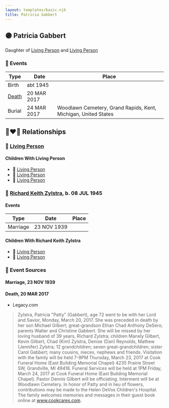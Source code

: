 ```yaml
---
layout: templates/basic.njk
title: Patricia Gabbert
---
```

## 🟣 Patricia Gabbert

Daughter of [Living Person](/people/9/99762472) and [Living Person](/people/3/38534636)

### 📆 Events

Type | Date | Place
------ | ------ | ------
Birth | abt 1945 |
[Death](#event-58b99562-e172-4dd8-a638-91ade1196079) | 20 MAR 2017 |
Burial | 24 MAR 2017 | Woodlawn Cemetery, Grand Rapids, Kent, Michigan, United States

## 👩‍❤️‍👨 Relationships

### 🔵 [Living Person](/people/2/21335274)

#### Children With Living Person
* 🔵 [Living Person](/people/4/49029127)
* 🔵 [Living Person](/people/2/21651388)
* 🔵 [Living Person](/people/4/43852146)
### 🔵 [Richard Keith Zylstra](/people/8/82104984), b. 08 JUL 1945

#### Events

Type | Date | Place
------ | ------ | ------
Marriage | 23 NOV 1939 |
#### Children With Richard Keith Zylstra
* 🔵 [Living Person](/people/6/65026517)
* 🔵 [Living Person](/people/8/89027494)
### 📰 Event Sources

#### <a id="event-360788ef-fc84-4063-8188-74c38ab065b7"></a> Marriage, 23 NOV 1939

#### <a id="event-58b99562-e172-4dd8-a638-91ade1196079"></a> Death, 20 MAR 2017
* Legacy.com
>   
  > Zylstra, Patricia "Patty" (Gabbert), age 72 went to be with her Lord and Savior, Monday, March 20, 2017. She was preceded in death by her son Michael Gilbert; great-grandson Ethan Chad Anthony DeSero; parents Walter and Christine Gabbert. She will be missed by her loving husband of 39 years, Richard Zylstra; children Manely Gilbert, Kevin Gilbert, Chad (Kim) Zylstra, Denise (Dan) Reynolds, Mathew (Jennifer) Zylstra; 12 grandchildren; seven great-grandchildren; sister Carol Gabbert; many cousins, nieces, nephews and friends. Visitation with the family will be held 7-9PM Thursday, March 23, 2017 at Cook Funeral Home (East Building Memorial Chapel) 4235 Prairie Street SW, Grandville, MI 49418. Funeral Services will be held at 1PM Friday, March 24, 2017 at Cook Funeral Home (East Building Memorial Chapel). Pastor Dennis Gilbert will be officiating. Interment will be at Woodlawn Cemetery. In honor of Patty and in lieu of flowers, contributions may be made to the Helen DeVos Children's Hospital. The family welcomes memories and messages in their guest book online at www.cookcares.com.
